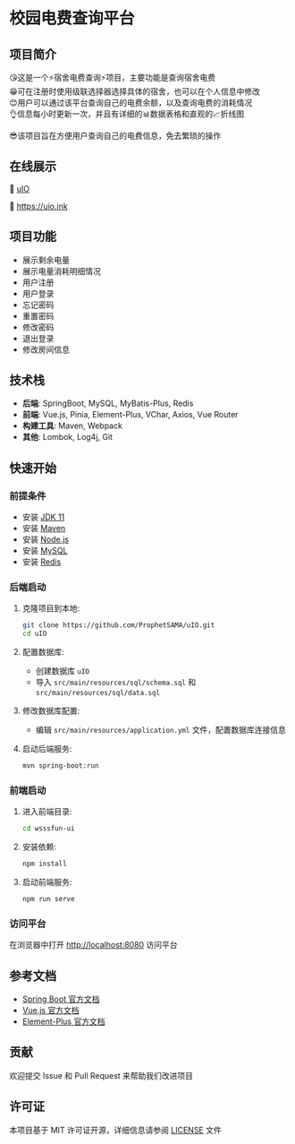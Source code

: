 # 校园电费查询平台

## 项目简介

😘这是一个⚡宿舍电费查询⚡项目，主要功能是查询宿舍电费  
😁可在注册时使用级联选择器选择具体的宿舍，也可以在个人信息中修改  
😊用户可以通过该平台查询自己的电费余额，以及查询电费的消耗情况  
👌信息每小时更新一次，并且有详细的📊数据表格和直观的📈折线图 

😎该项目旨在方便用户查询自己的电费信息，免去繁琐的操作

## 在线展示
🔗 [uIO](https://uio.ink)    
    
🔗 https://uio.ink

## 项目功能

- 展示剩余电量
- 展示电量消耗明细情况
- 用户注册
- 用户登录
- 忘记密码
- 重置密码
- 修改密码
- 退出登录
- 修改房间信息

## 技术栈

- **后端**: SpringBoot, MySQL, MyBatis-Plus, Redis
- **前端**: Vue.js, Pinia, Element-Plus, VChar, Axios, Vue Router
- **构建工具**: Maven, Webpack
- **其他**: Lombok, Log4j, Git

## 快速开始

### 前提条件

- 安装 [JDK 11](https://www.oracle.com/java/technologies/javase-jdk11-downloads.html)
- 安装 [Maven](https://maven.apache.org/install.html)
- 安装 [Node.js](https://nodejs.org/en/download/)
- 安装 [MySQL](https://dev.mysql.com/downloads/installer/)
- 安装 [Redis](https://redis.io/)

### 后端启动

1. 克隆项目到本地:
    ```sh
    git clone https://github.com/ProphetSAMA/uIO.git
    cd uIO
    ```

2. 配置数据库:
    - 创建数据库 `uIO`
    - 导入 `src/main/resources/sql/schema.sql` 和 `src/main/resources/sql/data.sql`

3. 修改数据库配置:
    - 编辑 `src/main/resources/application.yml` 文件，配置数据库连接信息

4. 启动后端服务:
    ```sh
    mvn spring-boot:run
    ```

### 前端启动

1. 进入前端目录:
    ```sh
    cd wsssfun-ui
    ```

2. 安装依赖:
    ```sh
    npm install
    ```

3. 启动前端服务:
    ```sh
    npm run serve
    ```

### 访问平台

在浏览器中打开 [http://localhost:8080](http://localhost:8080) 访问平台

## 参考文档

- [Spring Boot 官方文档](https://docs.spring.io/spring-boot/docs/current/reference/htmlsingle/)
- [Vue.js 官方文档](https://vuejs.org/v2/guide/)
- [Element-Plus 官方文档](https://element-plus.org/zh-CN/)

## 贡献

欢迎提交 Issue 和 Pull Request 来帮助我们改进项目

## 许可证

本项目基于 MIT 许可证开源，详细信息请参阅 [LICENSE](./LICENSE) 文件
